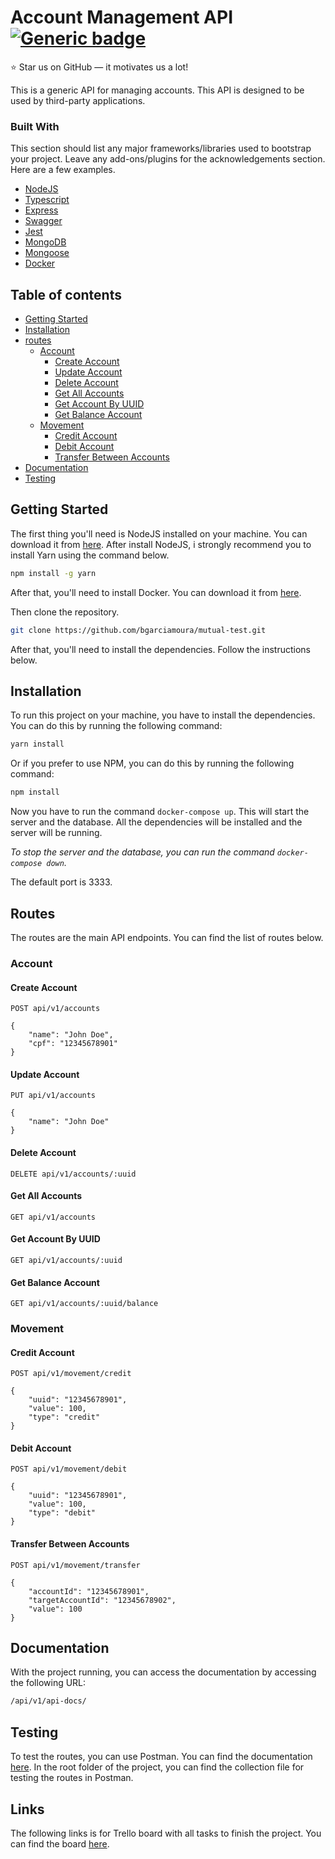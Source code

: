 # Account Management API [![Generic badge](https://img.shields.io/badge/Version-1.0.0-<COLOR>.svg)](https://shields.io/)

:star: Star us on GitHub — it motivates us a lot!

This is a generic API for managing accounts. This API is designed to be used by third-party applications.

### Built With

This section should list any major frameworks/libraries used to bootstrap your project. Leave any add-ons/plugins for the acknowledgements section. Here are a few examples.

-   [NodeJS](https://nodejs.org/en/)
-   [Typescript](https://www.typescriptlang.org/)
-   [Express](https://expressjs.com/pt-br/)
-   [Swagger](https://swagger.io/)
-   [Jest](https://jestjs.io/pt-BR/)
-   [MongoDB](https://www.mongodb.com/pt-br)
-   [Mongoose](https://mongoosejs.com/)
-   [Docker](https://www.docker.com/)

## Table of contents

-   [Getting Started](#getting-started)
-   [Installation](#installation)
-   [routes](#routes)
    -   [Account](#account-main)
        -   [Create Account](#create-account)
        -   [Update Account](#update-account)
        -   [Delete Account](#delete-account)
        -   [Get All Accounts](#get-all-accounts)
        -   [Get Account By UUID](#get-account-by-uuid)
        -   [Get Balance Account](#get-balance-account)
    -   [Movement](#movement-main)
        -   [Credit Account](#credit-account)
        -   [Debit Account](#debit-account)
        -   [Transfer Between Accounts](#transfer-between-accounts)
-   [Documentation](#documentation)
-   [Testing](#testing)

## Getting Started

The first thing you'll need is NodeJS installed on your machine. You can download it from [here](https://nodejs.org/en/download/). After install NodeJS, i strongly recommend you to install Yarn using the command below.

```bash
npm install -g yarn
```

After that, you'll need to install Docker. You can download it from [here](https://www.docker.com/community-edition).

Then clone the repository.

```bash
git clone https://github.com/bgarciamoura/mutual-test.git
```

After that, you'll need to install the dependencies. Follow the instructions below.

## Installation

To run this project on your machine, you have to install the dependencies. You can do this by running the following command:

```bash
yarn install
```

Or if you prefer to use NPM, you can do this by running the following command:

```bash
npm install
```

Now you have to run the command `docker-compose up`. This will start the server and the database. All the dependencies will be installed and the server will be running.

_To stop the server and the database, you can run the command `docker-compose down`._

The default port is 3333.

## Routes

The routes are the main API endpoints. You can find the list of routes below.

### Account

#### Create Account

    POST api/v1/accounts

    {
    	"name": "John Doe",
    	"cpf": "12345678901"
    }

#### Update Account

    PUT api/v1/accounts

    {
    	"name": "John Doe"
    }

#### Delete Account

    DELETE api/v1/accounts/:uuid

#### Get All Accounts

    GET api/v1/accounts

#### Get Account By UUID

    GET api/v1/accounts/:uuid

#### Get Balance Account

    GET api/v1/accounts/:uuid/balance

### Movement

#### Credit Account

    POST api/v1/movement/credit

    {
    	"uuid": "12345678901",
    	"value": 100,
    	"type": "credit"
    }

#### Debit Account

    POST api/v1/movement/debit

    {
    	"uuid": "12345678901",
    	"value": 100,
    	"type": "debit"
    }

#### Transfer Between Accounts

    POST api/v1/movement/transfer

    {
    	"accountId": "12345678901",
    	"targetAccountId": "12345678902",
    	"value": 100
    }

## Documentation

With the project running, you can access the documentation by accessing the following URL:

```bash
/api/v1/api-docs/
```

## Testing

To test the routes, you can use Postman. You can find the documentation [here](https://www.getpostman.com/docs/). In the root folder of the project, you can find the collection file for testing the routes in Postman.

## Links

The following links is for Trello board with all tasks to finish the project. You can find the board [here](https://trello.com/invite/b/CQRtcfPO/043d374712c57d2e70d988fac33b9a47/kanban-mutual).
